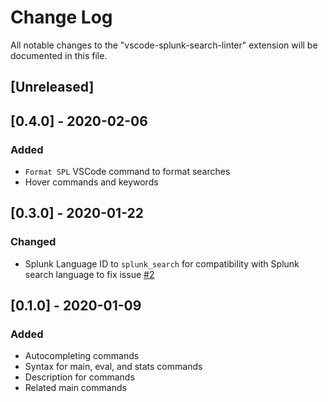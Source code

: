 # Change Log

All notable changes to the "vscode-splunk-search-linter" extension will be documented in this file.

## [Unreleased]

## [0.4.0] - 2020-02-06

### Added

- `Format SPL` VSCode command to format searches
- Hover commands and keywords

## [0.3.0] - 2020-01-22

### Changed

- Splunk Language ID to `splunk_search` for compatibility with Splunk search language to fix issue [#2](https://github.com/arcsector/vscode-splunk-search-linter/issues/2)

## [0.1.0] - 2020-01-09

### Added

- Autocompleting commands
- Syntax for main, eval, and stats commands
- Description for commands
- Related main commands